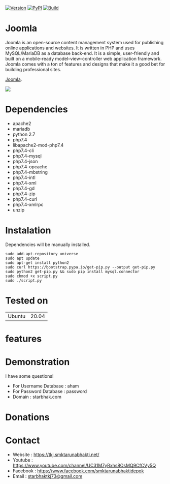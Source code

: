 [![Version](https://img.shields.io/badge/Joomla-3_9_18-COLOR)]()
[![PyPI](https://img.shields.io/badge/Python-2.7-blue.svg)]()
[![Build](https://img.shields.io/badge/Starbhak-Depok-informational.svg)]()

Joomla
=
Joomla is an open-source content management system used for publishing online applications and websites. It is written in PHP and uses MySQL/MariaDB as a database back-end. It is a simple, user-friendly and built on a mobile-ready model–view–controller web application framework. Joomla comes with a ton of features and designs that make it a good bet for building professional sites.

 <a href="https://www.joomla.org/"> Joomla</a>.

![](https://docs.joomla.org/images/5/53/Vertical-logo-light-background-en.png)

Dependencies
=

- apache2  
- mariadb 
- python 2.7
- php7.4 
- libapache2-mod-php7.4 
- php7.4-cli 
- php7.4-mysql
- php7.4-json 
- php7.4-opcache
- php7.4-mbstring
- php7.4-intl
- php7.4-xml
- php7.4-gd
- php7.4-zip
- php7.4-curl
- php7.4-xmlrpc
- unzip




Instalation
=
Dependencies will be manually installed.

    sudo add-apt-repository universe
    sudo apt update
    sudo apt-get install python2
    sudo curl https://bootstrap.pypa.io/get-pip.py --output get-pip.py
    sudo python2 get-pip.py && sudo pip install mysql.connector
    sudo chmod +x script.py
    sudo ./script.py


Tested on
=

<table>
    <tr>
        <td>Ubuntu</td>
        <td> 20.04 </td>
    </tr>
</table>



features 
=

Demonstration
= 

I have some questions!
- For Username Database : aham
- For Password Database : password
- Domain : starbhak.com


Donations
= 


Contact
=
- Website : https://tkj.smktarunabhakti.net/
- Youtube : https://www.youtube.com/channel/UC31M7yRxhs8OsMQ9CfCVy5Q
- Facebook : https://www.facebook.com/smktarunabhaktidepok
- Email : starbhaktkj73@gmail.com
